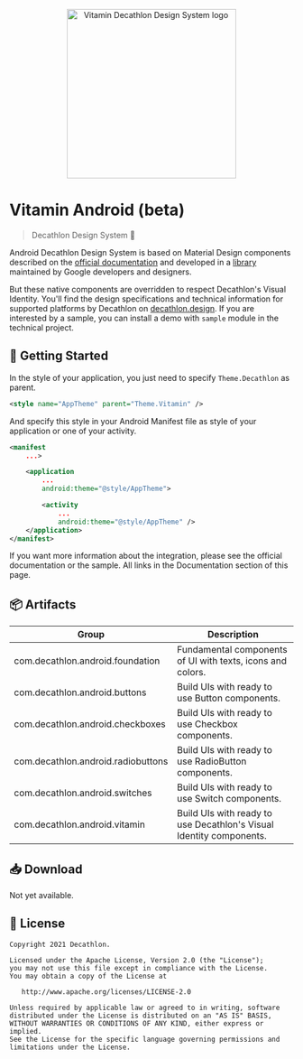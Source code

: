 <p align="center">
  <img
    width="300px"
    src="https://user-images.githubusercontent.com/9600228/102414461-e3b92b00-3ff6-11eb-9c96-5f37c4d5e02c.png"
    alt="Vitamin Decathlon Design System logo" />
</p>

# Vitamin Android (beta)

> Decathlon Design System 🎨

Android Decathlon Design System is based on Material Design components described on the [official
documentation](https://material.io/) and developed in a
[library](https://github.com/material-components/material-components-android) maintained by
Google developers and designers.

But these native components are overridden to respect Decathlon's Visual Identity. You'll find
the design specifications and technical information for supported platforms by Decathlon on
[decathlon.design](https://www.decathlon.design/). If you are interested by a sample,
you can install a demo with `sample` module in the technical project.

## 🚀 Getting Started

In the style of your application, you just need to specify `Theme.Decathlon` as parent.

```xml
<style name="AppTheme" parent="Theme.Vitamin" />
```

And specify this style in your Android Manifest file as style of your application or one of your
activity.

```xml
<manifest
    ...>

    <application
        ...
        android:theme="@style/AppTheme">

        <activity
            ...
            android:theme="@style/AppTheme" />
    </application>
</manifest>
```

If you want more information about the integration, please see the official documentation or
the sample. All links in the Documentation section of this page.

## 📦 Artifacts

Group | Description
-- | --
com.decathlon.android.foundation | Fundamental components of UI with texts, icons and colors.
com.decathlon.android.buttons | Build UIs with ready to use Button components.
com.decathlon.android.checkboxes | Build UIs with ready to use Checkbox components.
com.decathlon.android.radiobuttons | Build UIs with ready to use RadioButton components.
com.decathlon.android.switches | Build UIs with ready to use Switch components.
com.decathlon.android.vitamin | Build UIs with ready to use Decathlon's Visual Identity components.

## 📥 Download

Not yet available.

## 📝 License

    Copyright 2021 Decathlon.

    Licensed under the Apache License, Version 2.0 (the "License");
    you may not use this file except in compliance with the License.
    You may obtain a copy of the License at

       http://www.apache.org/licenses/LICENSE-2.0

    Unless required by applicable law or agreed to in writing, software
    distributed under the License is distributed on an "AS IS" BASIS,
    WITHOUT WARRANTIES OR CONDITIONS OF ANY KIND, either express or implied.
    See the License for the specific language governing permissions and
    limitations under the License.
